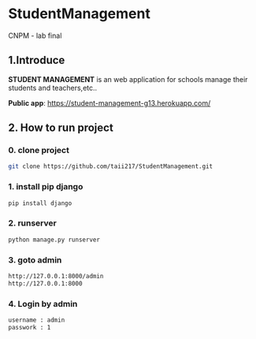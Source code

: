 # StudentManagement
CNPM - lab final

## 1.Introduce
**STUDENT MANAGEMENT** is an web application for schools manage their students and teachers,etc..

**Public app**: https://student-management-g13.herokuapp.com/

## 2. How to run project

###  0. clone project
```sh
git clone https://github.com/taii217/StudentManagement.git
```

###  1. install pip django
```sh
pip install django
```

###  2. runserver
```sh
python manage.py runserver
```

###  3. goto admin
```sh
http://127.0.0.1:8000/admin
http://127.0.0.1:8000
```
###  4. Login by admin
```sh
username : admin
passwork : 1
```
